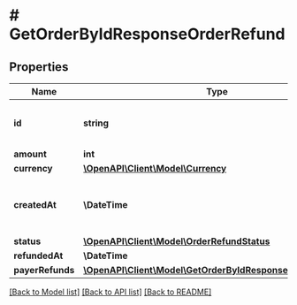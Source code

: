 # # GetOrderByIdResponseOrderRefund

## Properties

Name | Type | Description | Notes
------------ | ------------- | ------------- | -------------
**id** | **string** | Universally unique identifier (UUID) v4 |
**amount** | **int** |  |
**currency** | [**\OpenAPI\Client\Model\Currency**](Currency.md) |  |
**createdAt** | **\DateTime** | The date and time when the entity was created |
**status** | [**\OpenAPI\Client\Model\OrderRefundStatus**](OrderRefundStatus.md) |  |
**refundedAt** | **\DateTime** |  | [optional]
**payerRefunds** | [**\OpenAPI\Client\Model\GetOrderByIdResponsePayerRefund[]**](GetOrderByIdResponsePayerRefund.md) |  |

[[Back to Model list]](../../README.md#models) [[Back to API list]](../../README.md#endpoints) [[Back to README]](../../README.md)
